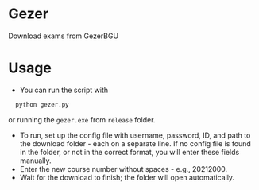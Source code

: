 # Gezer
Download exams from GezerBGU

# Usage
- You can run the script with
```bash
  python gezer.py
```
  or running the `gezer.exe` from `release` folder.
- To run, set up the config file with username, password, ID, and path to the download folder - each on a separate line.
    If no config file is found in the folder, or not in the correct format, you will enter these fields manually.
- Enter the new course number without spaces - e.g., 20212000.
- Wait for the download to finish; the folder will open automatically.
